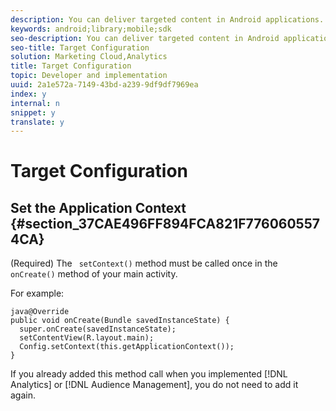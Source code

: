 ```yaml
---
description: You can deliver targeted content in Android applications.
keywords: android;library;mobile;sdk
seo-description: You can deliver targeted content in Android applications.
seo-title: Target Configuration
solution: Marketing Cloud,Analytics
title: Target Configuration
topic: Developer and implementation
uuid: 2a1e572a-7149-43bd-a239-9df9df7969ea
index: y
internal: n
snippet: y
translate: y
---
```


# Target Configuration


## Set the Application Context {#section_37CAE496FF894FCA821F7760605574CA}

(Required) The ` setContext()` method must be called once in the ` onCreate()` method of your main activity. 

For example: 

```
java@Override 
public void onCreate(Bundle savedInstanceState) { 
  super.onCreate(savedInstanceState); 
  setContentView(R.layout.main); 
  Config.setContext(this.getApplicationContext()); 
}
```
If you already added this method call when you implemented [!DNL  Analytics] or [!DNL  Audience Management], you do not need to add it again. 
